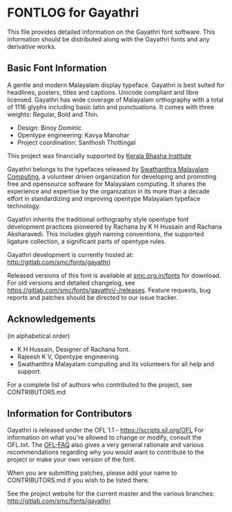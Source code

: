 # FONTLOG for Gayathri

This file provides detailed information on the Gayathri font software. This
information should be distributed along with the Gayathri fonts and any derivative
works.

## Basic Font Information

A gentle and modern Malayalam display typeface. Gayathri is best suited for headlines, posters, titles and captions. Unicode compliant and libre licensed. Gayathri has wide coverage of Malayalam orthography with a total of 1116 glyphs including basic latin and punctuations. It comes with three weights: Regular, Bold and Thin.

* Design: Binoy Dominic
* Opentype engineering: Kavya Manohar
* Project coordination: Santhosh Thottingal

This project was financially supported by [Kerala Bhasha Institute](http://www.keralabhashainstitute.org/)

Gayathri belongs to the typefaces released by [Swathanthra Malayalam Computing](smc.org.in), a volunteer driven organization for developing and promoting free and opensource software for Malayalam computing. It shares the experience and expertise by the organization in its more than a decade effort in standardizing and improving opentype Malayalam typeface technology.

Gayathri inherits the traditional orthography style opentype font development practices pioneered by Rachana by K H Hussain and Rachana Aksharavedi. This includes glyph naming conventions, the supported ligature collection, a significant parts of opentype rules.

Gayathri development is currently hosted at:
http://gitlab.com/smc/fonts/gayathri

Released versions of this font is available at [smc.org.in/fonts](smc.org.in/fonts) for download. For old versions and detailed changelog, see https://gitlab.com/smc/fonts/gayathri/-/releases. Feature requests, bug reports and patches should be directed to our issue
tracker.

## Acknowledgements

(in alphabetical order)

* K H Hussain, Designer of Rachana font.
* Rajeesh K V, Opentype engineering.
* Swathanthra Malayalam computing and its volunteers for all help and support.

For a complete list of authors who contributed to the project, see CONTRIBUTORS.md

## Information for Contributors

Gayathri is released under the OFL 1.1 - https://scripts.sil.org/OFL For information on what you're allowed to change or modify, consult the OFL.txt. The [OFL-FAQ](https://scripts.sil.org/OFL-FAQ_web) also gives a very general rationale and various recommendations regarding why you would want to contribute to the project or make your own version of the font.

When you are submitting patches, please add your name to CONTRIBUTORS.md if you wish to be listed there.

See the project website for the current master and the various branches:
http://gitlab.com/smc/fonts/gayathri
